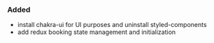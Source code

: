 ### Added

- install chakra-ui for UI purposes and uninstall styled-components
- add redux booking state management and initialization
